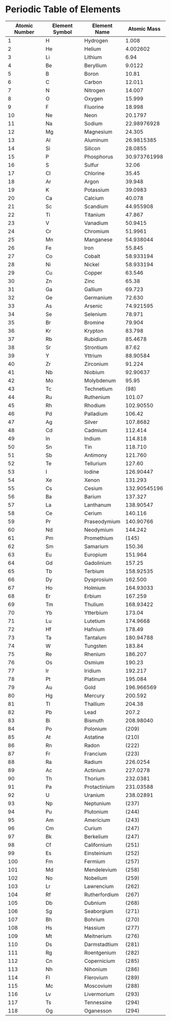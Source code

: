 # Periodic Table of Elements

| Atomic Number | Element Symbol | Element Name | Atomic Mass |
|----------------|----------------|---------------|-------------|
| 1              | H              | Hydrogen      | 1.008       |
| 2              | He             | Helium        | 4.002602    |
| 3              | Li             | Lithium       | 6.94        |
| 4              | Be             | Beryllium     | 9.0122      |
| 5              | B              | Boron         | 10.81       |
| 6              | C              | Carbon        | 12.011      |
| 7              | N              | Nitrogen      | 14.007      |
| 8              | O              | Oxygen        | 15.999      |
| 9              | F              | Fluorine      | 18.998       |
| 10             | Ne             | Neon          | 20.1797     |
| 11             | Na             | Sodium        | 22.98976928 |
| 12             | Mg             | Magnesium     | 24.305      |
| 13             | Al             | Aluminum      | 26.9815385  |
| 14             | Si             | Silicon       | 28.0855     |
| 15             | P              | Phosphorus    | 30.973761998|
| 16             | S              | Sulfur        | 32.06       |
| 17             | Cl             | Chlorine      | 35.45       |
| 18             | Ar             | Argon         | 39.948      |
| 19             | K              | Potassium     | 39.0983     |
| 20             | Ca             | Calcium       | 40.078      |
| 21             | Sc             | Scandium      | 44.955908   |
| 22             | Ti             | Titanium      | 47.867      |
| 23             | V              | Vanadium      | 50.9415     |
| 24             | Cr             | Chromium      | 51.9961     |
| 25             | Mn             | Manganese     | 54.938044   |
| 26             | Fe             | Iron          | 55.845      |
| 27             | Co             | Cobalt        | 58.933194   |
| 28             | Ni             | Nickel        | 58.933194   |
| 29             | Cu             | Copper        | 63.546      |
| 30             | Zn             | Zinc          | 65.38       |
| 31             | Ga             | Gallium       | 69.723      |
| 32             | Ge             | Germanium     | 72.630      |
| 33             | As             | Arsenic       | 74.921595   |
| 34             | Se             | Selenium      | 78.971      |
| 35             | Br             | Bromine       | 79.904      |
| 36             | Kr             | Krypton       | 83.798      |
| 37             | Rb             | Rubidium      | 85.4678     |
| 38             | Sr             | Strontium     | 87.62       |
| 39             | Y              | Yttrium       | 88.90584    |
| 40             | Zr             | Zirconium     | 91.224      |
| 41             | Nb             | Niobium       | 92.90637    |
| 42             | Mo             | Molybdenum    | 95.95       |
| 43             | Tc             | Technetium    | (98)        |
| 44             | Ru             | Ruthenium     | 101.07      |
| 45             | Rh             | Rhodium       | 102.90550   |
| 46             | Pd             | Palladium     | 106.42      |
| 47             | Ag             | Silver        | 107.8682    |
| 48             | Cd             | Cadmium       | 112.414     |
| 49             | In             | Indium        | 114.818     |
| 50             | Sn             | Tin           | 118.710     |
| 51             | Sb             | Antimony      | 121.760     |
| 52             | Te             | Tellurium     | 127.60      |
| 53             | I              | Iodine        | 126.90447   |
| 54             | Xe             | Xenon         | 131.293     |
| 55             | Cs             | Cesium        | 132.90545196|
| 56             | Ba             | Barium        | 137.327     |
| 57             | La             | Lanthanum     | 138.90547   |
| 58             | Ce             | Cerium        | 140.116     |
| 59             | Pr             | Praseodymium  | 140.90766   |
| 60             | Nd             | Neodymium     | 144.242     |
| 61             | Pm             | Promethium    | (145)       |
| 62             | Sm             | Samarium      | 150.36      |
| 63             | Eu             | Europium      | 151.964     |
| 64             | Gd             | Gadolinium    | 157.25      |
| 65             | Tb             | Terbium       | 158.92535   |
| 66             | Dy             | Dysprosium    | 162.500     |
| 67             | Ho             | Holmium       | 164.93033   |
| 68             | Er             | Erbium        | 167.259     |
| 69             | Tm             | Thulium       | 168.93422   |
| 70             | Yb             | Ytterbium     | 173.04      |
| 71             | Lu             | Lutetium      | 174.9668    |
| 72             | Hf             | Hafnium       | 178.49      |
| 73             | Ta             | Tantalum      | 180.94788   |
| 74             | W              | Tungsten      | 183.84      |
| 75             | Re             | Rhenium       | 186.207     |
| 76             | Os             | Osmium        | 190.23      |
| 77             | Ir             | Iridium       | 192.217     |
| 78             | Pt             | Platinum      | 195.084     |
| 79             | Au             | Gold          | 196.966569  |
| 80             | Hg             | Mercury       | 200.592     |
| 81             | Tl             | Thallium      | 204.38      |
| 82             | Pb             | Lead          | 207.2       |
| 83             | Bi             | Bismuth       | 208.98040   |
| 84             | Po             | Polonium      | (209)       |
| 85             | At             | Astatine      | (210)       |
| 86             | Rn             | Radon         | (222)       |
| 87             | Fr             | Francium      | (223)       |
| 88             | Ra             | Radium        | 226.0254    |
| 89             | Ac             | Actinium      | 227.0278    |
| 90             | Th             | Thorium       | 232.0381    |
| 91             | Pa             | Protactinium  | 231.03588   |
| 92             | U              | Uranium       | 238.02891   |
| 93             | Np             | Neptunium     | (237)       |
| 94             | Pu             | Plutonium     | (244)       |
| 95             | Am             | Americium     | (243)       |
| 96             | Cm             | Curium        | (247)       |
| 97             | Bk             | Berkelium     | (247)       |
| 98             | Cf             | Californium   | (251)       |
| 99             | Es             | Einsteinium   | (252)       |
| 100            | Fm             | Fermium       | (257)       |
| 101            | Md             | Mendelevium   | (258)       |
| 102            | No             | Nobelium      | (259)       |
| 103            | Lr             | Lawrencium    | (262)       |
| 104            | Rf             | Rutherfordium | (267)       |
| 105            | Db             | Dubnium       | (268)       |
| 106            | Sg             | Seaborgium    | (271)       |
| 107            | Bh             | Bohrium       | (270)       |
| 108            | Hs             | Hassium       | (277)       |
| 109            | Mt             | Meitnerium    | (276)       |
| 110            | Ds             | Darmstadtium  | (281)       |
| 111            | Rg             | Roentgenium   | (282)       |
| 112            | Cn             | Copernicium   | (285)       |
| 113            | Nh             | Nihonium      | (286)       |
| 114            | Fl             | Flerovium     | (289)       |
| 115            | Mc             | Moscovium     | (288)       |
| 116            | Lv             | Livermorium    | (293)       |
| 117            | Ts             | Tennessine    | (294)       |
| 118            | Og             | Oganesson     | (294)       |
